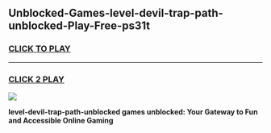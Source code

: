 
## Unblocked-Games-level-devil-trap-path-unblocked-Play-Free-ps31t
<h3>
<a href="https://premium76.site?title=level-devil-trap-path-unblocked&ref=23A">CLICK TO PLAY</a></h3>
<hr>

<h3>
<a href="https://premium76.site?title=level-devil-trap-path-unblocked&ref=23A">CLICK 2 PLAY</a>
  
</h3>

<a href="https://premium76.site?title=level-devil-trap-path-unblocked&ref=23A"><img src="https://clearcache.store/games.png"></a>


**level-devil-trap-path-unblocked games unblocked: Your Gateway to Fun and Accessible Online Gaming**
